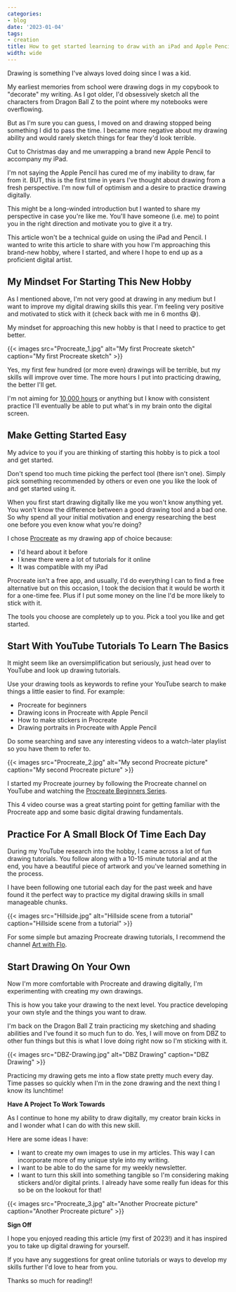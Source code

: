 ```yaml
---
categories:
- blog
date: '2023-01-04'
tags:
- creation
title: How to get started learning to draw with an iPad and Apple Pencil
width: wide
---
```


Drawing is something I've always loved doing since I was a kid. 

My earliest memories from school were drawing dogs in my copybook to "decorate" my writing. As I got older, I'd obsessively sketch all the characters from Dragon Ball Z to the point where my notebooks were overflowing. 

But as I'm sure you can guess, I moved on and drawing stopped being something I did to pass the time. I became more negative about my drawing ability and would rarely sketch things for fear they'd look terrible.

Cut to Christmas day and me unwrapping a brand new Apple Pencil to accompany my iPad.

I'm not saying the Apple Pencil has cured me of my inability to draw, far from it. BUT, this is the first time in years I've thought about drawing from a fresh perspective. I'm now full of optimism and a desire to practice drawing digitally.

This might be a long-winded introduction but I wanted to share my perspective in case you're like me. You'll have someone (i.e. me) to point you in the right direction and motivate you to give it a try.

This article won't be a technical guide on using the iPad and Pencil. I wanted to write this article to share with you how I'm approaching this brand-new hobby, where I started, and where I hope to end up as a proficient digital artist.


## My Mindset For Starting This New Hobby

As I mentioned above, I'm not very good at drawing in any medium but I want to improve my digital drawing skills this year. I'm feeling very positive and motivated to stick with it (check back with me in 6 months 😅).

My mindset for approaching this new hobby is that I need to practice to get better.

{{< images src="Procreate_1.jpg" alt="My first Procreate sketch" caption="My first Procreate sketch" >}}

Yes, my first few hundred (or more even) drawings will be terrible, but my skills will improve over time. The more hours I put into practicing drawing, the better I'll get.

I'm not aiming for [10,000 hours](https://heymichellemac.com/peak-anders-ericsson) or anything but I know with consistent practice I'll eventually be able to put what's in my brain onto the digital screen.

## Make Getting Started Easy

My advice to you if you are thinking of starting this hobby is to pick a tool and get started. 

Don't spend too much time picking the perfect tool (there isn't one). Simply pick something recommended by others or even one you like the look of and get started using it.

When you first start drawing digitally like me you won't know anything yet. You won't know the difference between a good drawing tool and a bad one. So why spend all your initial motivation and energy researching the best one before you even know what you're doing?

I chose [Procreate](https://procreate.com/) as my drawing app of choice because:

- I'd heard about it before
- I knew there were a lot of tutorials for it online
- It was compatible with my iPad

Procreate isn't a free app, and usually, I'd do everything I can to find a free alternative but on this occasion, I took the decision that it would be worth it for a one-time fee. Plus if I put some money on the line I'd be more likely to stick with it.

The tools you choose are completely up to you. Pick a tool you like and get started.

## Start With YouTube Tutorials To Learn The Basics

It might seem like an oversimplification but seriously, just head over to YouTube and look up drawing tutorials.

Use your drawing tools as keywords to refine your YouTube search to make things a little easier to find. For example:

- Procreate for beginners
- Drawing icons in Procreate with Apple Pencil
- How to make stickers in Procreate
- Drawing portraits in Procreate with Apple Pencil

Do some searching and save any interesting videos to a watch-later playlist so you have them to refer to.

{{< images src="Procreate_2.jpg" alt="My second Procreate picture" caption="My second Procreate picture" >}}


I started my Procreate journey by following the Procreate channel on YouTube and watching the [Procreate Beginners Series](https://youtu.be/fBWR0BpzAnk). 

This 4 video course was a great starting point for getting familiar with the Procreate app and some basic digital drawing fundamentals.

## Practice For A Small Block Of Time Each Day

During my YouTube research into the hobby, I came across a lot of fun drawing tutorials. You follow along with a 10-15 minute tutorial and at the end, you have a beautiful piece of artwork and you've learned something in the process.

I have been following one tutorial each day for the past week and have found it the perfect way to practice my digital drawing skills in small manageable chunks.

{{< images src="Hillside.jpg" alt="Hillside scene from a tutorial" caption="Hillside scene from a tutorial" >}}

For some simple but amazing Procreate drawing tutorials, I recommend the channel [Art with Flo](https://www.youtube.com/@ArtwithFlo).


## Start Drawing On Your Own

Now I'm more comfortable with Procreate and drawing digitally, I'm experimenting with creating my own drawings.

This is how you take your drawing to the next level. You practice developing your own style and the things you want to draw.

I'm back on the Dragon Ball Z train practicing my sketching and shading abilities and I've found it so much fun to do. Yes, I will move on from DBZ to other fun things but this is what I love doing right now so I'm sticking with it.

{{< images src="DBZ-Drawing.jpg" alt="DBZ Drawing" caption="DBZ Drawing" >}}

Practicing my drawing gets me into a flow state pretty much every day. Time passes so quickly when I'm in the zone drawing and the next thing I know its lunchtime!


**Have A Project To Work Towards**

As I continue to hone my ability to draw digitally, my creator brain kicks in and I wonder what I can do with this new skill.

Here are some ideas I have:
- I want to create my own images to use in my articles. This way I can incorporate more of my unique style into my writing.
- I want to be able to do the same for my weekly newsletter.
- I want to turn this skill into something tangible so I'm considering making stickers and/or digital prints. I already have some really fun ideas for this so be on the lookout for that!

{{< images src="Procreate_3.jpg" alt="Another Procreate picture" caption="Another Procreate picture" >}}

**Sign Off**

I hope you enjoyed reading this article (my first of 2023!) and it has inspired you to take up digital drawing for yourself.

If you have any suggestions for great online tutorials or ways to develop my skills further I'd love to hear from you.

Thanks so much for reading!!